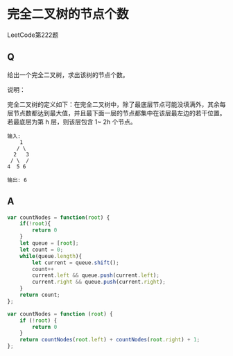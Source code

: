 # 完全二叉树的节点个数
LeetCode第222题

## Q
给出一个完全二叉树，求出该树的节点个数。

说明：

完全二叉树的定义如下：在完全二叉树中，除了最底层节点可能没填满外，其余每层节点数都达到最大值，并且最下面一层的节点都集中在该层最左边的若干位置。若最底层为第 h 层，则该层包含 1~ 2h 个节点。
```
输入: 
    1
   / \
  2   3
 / \  /
4  5 6

输出: 6
```

## A
``` javascript
var countNodes = function(root) {
    if(!root){
        return 0
    }
    let queue = [root];
    let count = 0;
    while(queue.length){
        let current = queue.shift();
        count++
        current.left && queue.push(current.left);
        current.right && queue.push(current.right);
    }
    return count;
};
```

```javascript
var countNodes = function (root) {
    if (!root) {
        return 0
    }
    return countNodes(root.left) + countNodes(root.right) + 1;
};
```